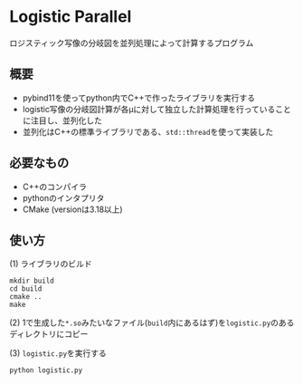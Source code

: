 # Logistic Parallel
ロジスティック写像の分岐図を並列処理によって計算するプログラム

## 概要
- pybind11を使ってpython内でC++で作ったライブラリを実行する
- logistic写像の分岐図計算が各μに対して独立した計算処理を行っていることに注目し、並列化した
- 並列化はC++の標準ライブラリである、`std::thread`を使って実装した

## 必要なもの
- C++のコンパイラ
- pythonのインタプリタ
- CMake (versionは3.18以上)

## 使い方
(1) ライブラリのビルド
```
mkdir build
cd build
cmake ..
make
```

(2) 1で生成した`*.so`みたいなファイル(`build`内にあるはず)を`logistic.py`のあるディレクトリにコピー

(3) `logistic.py`を実行する
```
python logistic.py
```
